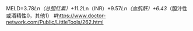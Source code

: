MELD=3.78*Ln（总胆红素）+11.2*Ln（INR）+9.57*Ln（血肌酐）+6.43*（胆汁性或酒精性0，其他1）
#https://www.doctor-network.com/Public/LittleTools/262.html